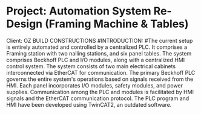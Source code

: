 # Project:		Automation System Re-Design (Framing Machine & Tables)
Client:		OZ BUILD CONSTRUCTIONS
#INTRODUCTION:
#The current setup is entirely automated and controlled by a centralized PLC. It comprises a Framing station with two nailing stations, and six panel tables. The system comprises Beckhoff PLC and I/O modules, along with a centralized HMI control system. 
The system consists of two main electrical cabinets interconnected via EtherCAT for communication. The primary Beckhoff PLC governs the entire system's operations based on signals received from the HMI. Each panel incorporates I/O modules, safety modules, and power supplies. Communication among the PLC and modules is facilitated by HMI signals and the EtherCAT communication protocol. The PLC program and HMI have been developed using TwinCAT2, an outdated software.

